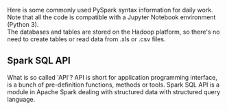 Here is some commonly used PySpark syntax information for daily work. Note that all the code is compatible with a Jupyter Notebook environment (Python 3).<br>
The databases and tables are stored on the Hadoop platform, so there's no need to create tables or read data from .xls or .csv files.<br>
## Spark SQL API
What is so called 'API'? API is short for application programming interface, is a bunch of pre-definition functions, methods or tools. Spark SQL API is a module in Apache Spark dealing with structured data with structured query language. 


